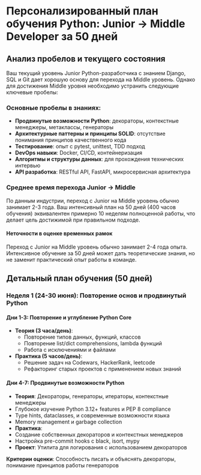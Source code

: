 # Персонализированный план обучения Python: Junior → Middle Developer за 50 дней

## Анализ пробелов и текущего состояния

Ваш текущий уровень Junior Python-разработчика с знанием Django, SQL и Git дает хорошую основу для перехода на Middle уровень. Однако для достижения Middle уровня необходимо устранить следующие ключевые пробелы:

### Основные пробелы в знаниях:

- **Продвинутые возможности Python**: декораторы, контекстные менеджеры, метаклассы, генераторы
- **Архитектурные паттерны и принципы SOLID**: отсутствие понимания принципов качественного кода
- **Тестирование**: опыт с pytest, unittest, TDD подход
- **DevOps навыки**: Docker, CI/CD, контейнеризация
- **Алгоритмы и структуры данных**: для прохождения технических интервью
- **API разработка**: RESTful API, FastAPI, микросервисная архитектура


### Среднее время перехода Junior → Middle

По данным индустрии, переход с Junior на Middle уровень обычно занимает 2-3 года. Ваш интенсивный план на 50 дней (400 часов обучения) эквивалентен примерно 10 неделям полноценной работы, что делает цель достижимой при правильном подходе.

#### **Неточности в оценке временных рамок**

Переход с Junior на Middle уровень обычно занимает 2-4 года опыта. Интенсивное обучение за 50 дней может дать теоретические знания, но не заменит практический опыт работы в команде.

## Детальный план обучения (50 дней)
### **Неделя 1 (24-30 июня): Повторение основ и продвинутый Python**

#### **Дни 1-3: Повторение и углубление Python Core**

- **Теория (3 часа/день)**:
    - Повторение типов данных, функций, классов
    - Повторение list/dict comprehensions, lambda функций
    - Работа с исключениями и файлами
- **Практика (5 часов/день)**:
    - Решение задач на Codewars, HackerRank, leetcode
    - Рефакторинг старых проектов с применением новых знаний


#### **Дни 4-7: Продвинутые возможности Python**

- **Теория**: Декораторы, генераторы, итераторы, контекстные менеджеры
- Глубокое изучение Python 3.12+ features и PEP 8 compliance
- Type hints, dataclasses, и современные возможности языка
- Memory management и garbage collection
- **Практика**: 
- Создание собственных декораторов и контекстных менеджеров
- Настройка pre-commit hooks с black, isort, mypy
- **Проект**: Утилита для логирования с использованием декораторов
 

**Критерии оценки**: Способность писать и объяснять декораторы, понимание принципов работы генераторов
